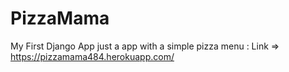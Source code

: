 # PizzaMama
My First Django App just a app with a simple pizza menu  : 
Link => https://pizzamama484.herokuapp.com/  
